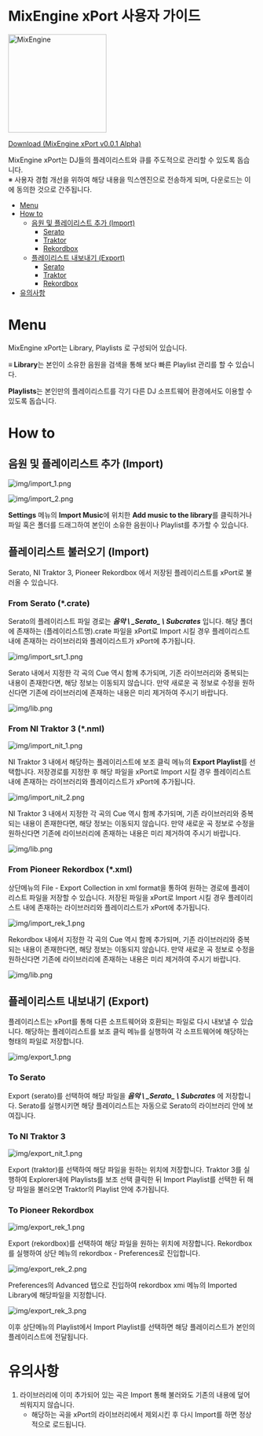 # MixEngine xPort 사용자 가이드

<img src="https://github.com/MixEngine/xport-development/blob/master/img/mxe_logo.png" alt="MixEngine" width="200" height="200" />

[Download (MixEngine xPort v0.0.1 Alpha)](https://github.com/MixEngine/xport-development/releases/download/0.0.1/mixengine_xport.dmg)

MixEngine xPort는 DJ들의 플레이리스트와 큐를 주도적으로 관리할 수 있도록 돕습니다.  
※ 사용자 경험 개선을 위하여 해당 내용을 믹스엔진으로 전송하게 되며, 다운로드는 이에 동의한 것으로 간주됩니다.

- [Menu](#menu)
- [How to](#how-to)
    - [음원 및 플레이리스트 추가 (Import)](#음원-및-플레이리스트-추가-import)
        - [Serato](#from-serato-crate)
        - [Traktor](#from-ni-traktor-3-nml)
        - [Rekordbox](#from-pioneer-rekordbox-xml)
    - [플레이리스트 내보내기 (Export)](#플레이리스트-내보내기-export)
        - [Serato](#to-serato)
        - [Traktor](#to-ni-traktor-3)
        - [Rekordbox](#to-ni-traktor-3)
- [유의사항](#유의사항)


# Menu

MixEngine xPort는 Library, Playlists 로 구성되어 있습니다.

**≡ Library**는 본인이 소유한 음원을 검색을 통해 보다 빠른 Playlist 관리를 할 수 있습니다.

**Playlists**는 본인만의 플레이리스트를 각기 다른 DJ 소프트웨어 환경에서도 이용할 수 있도록 돕습니다.



# How to

## 음원 및 플레이리스트 추가 (Import)

![img/import_1.png](img/import_1.png)

![img/import_2.png](img/import_2.png)

**Settings** 메뉴의 **Import Music**에 위치한 **Add music to the library**를 클릭하거나 파일 혹은 폴더를 드래그하여 본인이 소유한 음원이나 Playlist를 추가할 수 있습니다.

## 플레이리스트 불러오기 (Import)

Serato, NI Traktor 3, Pioneer Rekordbox 에서 저장된 플레이리스트를 xPort로 불러올 수 있습니다.

### From Serato (*.crate)

   Serato의 플레이리스트 파일 경로는 ***음악 \\ \_*Serato*\_ \\ Subcrates*** 입니다. 해당 폴더에 존재하는 (플레이리스트명).crate 파일을 xPort로 Import 시킬 경우 플레이리스트 내에 존재하는 라이브러리와 플레이리스트가 xPort에 추가됩니다.

   ![img/import_srt_1.png](img/import_srt_1.png)

   Serato 내에서 지정한 각 곡의 Cue 역시 함께 추가되며, 기존 라이브러리와 중복되는 내용이 존재한다면, 해당 정보는 이동되지 않습니다. 만약 새로운 곡 정보로 수정을 원하신다면 기존에 라이브러리에 존재하는 내용은 미리 제거하여 주시기 바랍니다. 

   ![img/lib.png](img/lib.png)

### From NI Traktor 3 (*.nml)

   ![img/import_nit_1.png](img/import_nit_1.png)

   NI Traktor 3 내에서 해당하는 플레이리스트에 보조 클릭 메뉴의 **Export Playlist**를 선택합니다. 저장경로를 지정한 후 해당 파일을 xPort로 Import 시킬 경우 플레이리스트 내에 존재하는 라이브러리와 플레이리스트가 xPort에 추가됩니다.

   ![img/import_nit_2.png](img/import_nit_2.png)

   NI Traktor 3 내에서 지정한 각 곡의 Cue 역시 함께 추가되며, 기존 라이브러리와 중복되는 내용이 존재한다면, 해당 정보는 이동되지 않습니다. 만약 새로운 곡 정보로 수정을 원하신다면 기존에 라이브러리에 존재하는 내용은 미리 제거하여 주시기 바랍니다. 

   ![img/lib.png](img/lib.png)

### From Pioneer Rekordbox (*.xml)

   상단메뉴의 File - Export Collection in xml format을 통하여 원하는 경로에 플레이리스트 파일을 저장할 수 있습니다. 저장된 파일을 xPort로 Import 시킬 경우 플레이리스트 내에 존재하는 라이브러리와 플레이리스트가 xPort에 추가됩니다.

   ![img/import_rek_1.png](img/import_rek_1.png)

   Rekordbox 내에서 지정한 각 곡의 Cue 역시 함께 추가되며, 기존 라이브러리와 중복되는 내용이 존재한다면, 해당 정보는 이동되지 않습니다. 만약 새로운 곡 정보로 수정을 원하신다면 기존에 라이브러리에 존재하는 내용은 미리 제거하여 주시기 바랍니다. 

   ![img/lib.png](img/lib.png)

## 플레이리스트 내보내기 (Export)

플레이리스트는 xPort를 통해 다른 소프트웨어와 호환되는 파일로 다시 내보낼 수 있습니다. 해당하는 플레이리스트를 보조 클릭 메뉴를 실행하여 각 소프트웨어에 해당하는 형태의 파일로 저장합니다.

![img/export_1.png](img/export_1.png)

### To Serato

   Export (serato)를 선택하여 해당 파일을 ***음악 \\ \_*Serato*\_ \\ Subcrates*** 에 저장합니다. Serato를 실행시키면 해당 플레이리스트는 자동으로 Serato의 라이브러리 안에 보여집니다.

### To NI Traktor 3

   ![img/export_nit_1.png](img/export_nit_1.png)

   Export (traktor)를 선택하여 해당 파일을 원하는 위치에 저장합니다. Traktor 3를 실행하여 Explorer내에 Playlists를 보조 선택 클릭한 뒤 Import Playlist를 선택한 뒤 해당 파일을 불러오면 Traktor의 Playlist 안에 추가됩니다.

### To Pioneer Rekordbox

   ![img/export_rek_1.png](img/export_rek_1.png)

   Export (rekordbox)를 선택하여 해당 파일을 원하는 위치에 저장합니다.  Rekordbox를 실행하여 상단 메뉴의 rekordbox - Preferences로 진입합니다.

   ![img/export_rek_2.png](img/export_rek_2.png)

   Preferences의 Advanced 탭으로 진입하여 rekordbox xmi 메뉴의 Imported Library에 해당파일을 지정합니다.

   ![img/export_rek_3.png](img/export_rek_3.png)

   이후 상단메뉴의 Playlist에서 Import Playlist를 선택하면 해당 플레이리스트가 본인의  플레이리스트에 전달됩니다.

# 유의사항

1. 라이브러리에 이미 추가되어 있는 곡은 Import 통해 불러와도 기존의 내용에 덮어씌워지지 않습니다.
    - 해당하는 곡을 xPort의 라이브러리에서 제외시킨 후 다시 Import를 하면 정상적으로 로드됩니다.
